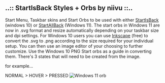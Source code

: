 ## ..:: StartIsBack Styles + Orbs by niivu ::..

Start Menu, Taskbar skins and Start Orbs to be used with either [StartIsBack](https://www.startisback.com/) (windows 10) or [StartAllBack](https://www.startallback.com/) (Windows 11).
The start orbs in Windows 11 are now in .svg format and resize automatically depending on your taskbar size and dpi settings.
For Windows 10 users you can use [Inkscape](https://inkscape.org/) (free) to convert the .svg to .png according to the size required for your individual setup.  You can then use an image editor of your choosing to further customize.  Use the Windows 10 PNG Start orbs as a guide in converting them.  There's 3 states that will need to be created from the image.

for example...

NORMAL > HOVER > PRESSED
![Windows 11 orb](https://user-images.githubusercontent.com/32079142/168418856-732c100f-86ee-4599-8cc5-945834529e0e.png)
